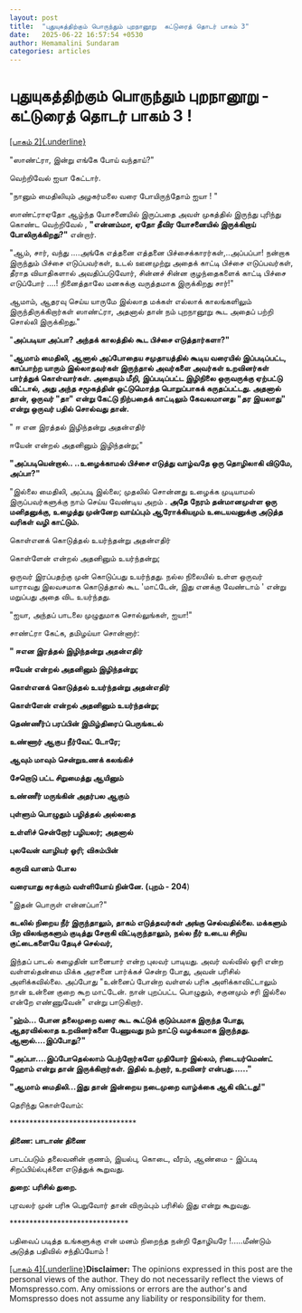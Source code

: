 ```yaml
---
layout: post
title:  "புதுயுகத்திற்கும் பொருந்தும் புறநானூறு  கட்டுரைத் தொடர் பாகம் 3"
date:   2025-06-22 16:57:54 +0530
author: Hemamalini Sundaram
categories: articles
---
```


#  புதுயுகத்திற்கும் பொருந்தும் புறநானூறு - கட்டுரைத் தொடர் பாகம் 3 ! 

[[பாகம்
2]{.underline}](https://tamil.momspresso.com/parenting/aa71bb9e323d44a5b589be0617593389/article/putuyukttirrkum-poruntum-purrnaannnuurru-ktttturait-tottr-paakm-2-u230vwm8nbe5?utm_source=PCA_Whatsapp_Share&utm_medium=Share_Android)

\"ஸாண்ட்ரா, இன்று எங்கே போய் வந்தாய்?\"

வெற்றிவேல் ஐயா கேட்டார்.

\"நானும் மைதிலியும் அழகர்மலை வரை போயிருந்தோம் ஐயா ! "

ஸாண்ட்ராஏதோ ஆழ்ந்த யோசனையில் இருப்பதை அவள் முகத்தில் இருந்து புரிந்து கொண்ட வெற்றிவேல்
, **\"என்னம்மா, ஏதோ தீவிர யோசனையில் இருக்கிறாய் போலிருக்கிறது?\"** என்றார்.

\"ஆம், சார், வந்து \....அங்கே எத்தனை எத்தனை பிச்சைக்காரர்கள்,..அப்பப்பா! நன்றாக
இருந்தும் பிச்சை எடுப்பவர்கள், உடல் ஊனமுற்று அதைக் காட்டி பிச்சை எடுப்பவர்கள், தீராத
வியாதிகளால் அவதிப்படுவோர், சின்னச் சின்ன குழந்தைகளைக் காட்டி பிச்சை எடுப்போர் ....!
நினைத்தாலே மனசுக்கு வருத்தமாக இருக்கிறது சார்!\"

ஆமாம், ஆதரவு செய்ய யாருமே இல்லாத மக்கள் எல்லாக் காலங்களிலும் இருந்திருக்கிறார்கள்
ஸாண்ட்ரா, அதனால் தான் நம் புறநானூறு கூட அதைப் பற்றி சொல்லி இருக்கிறது.\"

\"**அப்படியா அப்பா? அந்தக் காலத்தில் கூட பிச்சை எடுத்தார்களா?\"**

\"**ஆமாம் மைதிலி, ஆனால் அப்போதைய சமுதாயத்தில் கூடிய வரையில் இப்படிப்பட்ட, காப்பாற்ற
யாரும் இல்லாதவர்கள் இருந்தால் அவர்களை அவர்கள் உறவினர்கள் பார்த்துக் கொள்வார்கள். அதையும்
மீறி, இப்படிப்பட்ட இழிநிலை ஒருவருக்கு ஏற்பட்டு விட்டால், அது அந்த சமூகத்தின்
ஒட்டுமொத்த பொறுப்பாகக் கருதப்பட்டது. அதனால் தான், ஒருவர் \"தா\" என்று கேட்டு
நிற்பதைக் காட்டிலும் கேவலமானது \"தர இயலாது\" என்று ஒருவர் பதில் சொல்வது தான்.**

" ஈ என இரத்தல் இழிந்தன்று அதன்எதிர்

ஈயேன் என்றல் அதனினும் இழிந்தன்று;"

**\"அப்படியென்றால்.. ..உழைக்காமல் பிச்சை எடுத்து வாழ்வதே ஒரு தொழிலாகி விடுமே,
அப்பா?\"**

\"இல்லை மைதிலி, அப்படி இல்லை; முதலில் சொன்னது உழைக்க முடியாமல் இருப்பவர்களுக்கு
நாம் செய்ய வேண்டிய அறம் . **அதே நேரம் தன்மானமுள்ள ஒரு மனிதனுக்கு, உழைத்து முன்னேற
வாய்ப்பும் ஆரோக்கியமும் உடையவனுக்கு அடுத்த வரிகள் வழி காட்டும்.**

கொள்எனக் கொடுத்தல் உயர்ந்தன்று அதன்எதிர்

கொள்ளேன் என்றல் அதனினும் உயர்ந்தன்று;

ஒருவர் இரப்பதற்கு முன் கொடுப்பது உயர்ந்தது. நல்ல நிலையில் உள்ள ஒருவர் யாராவது
இலவசமாக கொடுத்தால் கூட \'மாட்டேன், இது எனக்கு வேண்டாம் \' என்று மறுப்பது அதை விட
உயர்ந்தது.

\"ஐயா, அந்தப் பாடலை முழுதுமாக சொல்லுங்கள், ஐயா!\"

சாண்ட்ரா கேட்க, தமிழய்யா சொன்னார்:

**" ஈஎன இரத்தல் இழிந்தன்று அதன்எதிர்**

**ஈயேன் என்றல் அதனினும் இழிந்தன்று;**

**கொள்எனக் கொடுத்தல் உயர்ந்தன்று அதன்எதிர்**

**கொள்ளேன் என்றல் அதனினும் உயர்ந்தன்று;**

**தெண்ணீர்ப் பரப்பின் இமிழ்திரைப் பெருங்கடல்**

**உண்ணார் ஆகுப நீர்வேட் டோரே;**

**ஆவும் மாவும் சென்றுஉணக் கலங்கிச்**

**சேறொடு பட்ட சிறுமைத்து ஆயினும்**

**உண்ணீர் மருங்கின் அதர்பல ஆகும்**

**புள்ளும் பொழுதும் பழித்தல் அல்லதை**

**உள்ளிச் சென்றோர் பழியலர்; அதனால்**

**புலவேன் வாழியர் ஓரி; விசும்பின்**

**கருவி வானம் போல**

**வரையாது சுரக்கும் வள்ளியோய் நின்னே. (புறம் - 204**)

\"இதன் பொருள் என்னப்பா?\"

**கடலில் நிறைய நீர் இருந்தாலும், தாகம் எடுத்தவர்கள் அங்கு செல்வதில்லை. மக்களும் பிற
விலங்குகளும் குடித்து சேறாகி விட்டிருந்தாலும், நல்ல நீர் உடைய சிறிய குட்டைகளையே
தேடிச் செல்வர்,**

இந்தப் பாடல் கழைதின் யானையார் என்ற புலவர் பாடியது. அவர் வல்வில் ஓரி என்ற வள்ளல்தன்மை
மிக்க அரசனை பார்க்கச் சென்ற போது, அவன் பரிசில் அளிக்கவில்லை. அப்போது \"உன்னைப் போன்ற
வள்ளல் பரிசு அளிக்காவிட்டாலும் நான் உன்னை குறை கூற மாட்டேன். நான் புறப்பட்ட பொழுதும்,
சகுனமும் சரி இல்லை என்றே எண்ணுவேன்\" என்று பாடுகிறார்.

\"**ஹ்ம்\... போன தலைமுறை வரை கூட கூட்டுக் குடும்பமாக இருந்த போது, ஆதரவில்லாத
உறவினர்களை பேணுவது நம் நாட்டு வழக்கமாக இருந்தது. ஆனால்\....இப்போது?\"**

**\"அப்பா\....இப்போதெல்லாம் பெற்றோர்களே முதியோர் இல்லம், ரிடையர்மெண்ட் ஹோம் என்று தான்
இருக்கிறார்கள். இதில் உற்றார், உறவினர் என்பது\...\...\"**

**\"ஆமாம் மைதிலி\...இது தான் இன்றைய நடைமுறை வாழ்க்கை ஆகி விட்டது!\"**

தெரிந்து கொள்வோம்:

\*\*\*\*\*\*\*\*\*\*\*\*\*\*\*\*\*\*\*\*\*\*\*\*\*\*\*\*\*\*\*\*

**திணை: பாடாண் திணை**

பாடப்படும் தலைவனின் குணம், இயல்பு, கொடை, வீரம், ஆண்மை - இப்படி சிறப்பிய்ல்புக்ளை
எடுத்துக் கூறுவது.

**துறை: பரிசில் துறை.**

புரவலர் முன் பரிசு பெறுவோர் தான் விரும்பும் பரிசில் இது என்று கூறுவது.

\*\*\*\*\*\*\*\*\*\*\*\*\*\*\*\*\*\*\*\*\*\*\*\*\*\*\*\*\*\*

பதிவைப் படித்த உங்களுக்கு என் மனம் நிறைந்த நன்றி தோழியரே !\.....மீண்டும் அடுத்த
பதிவில் சந்திப்யோம் !

[[பாகம்
4]{.underline}](https://tamil.momspresso.com/parenting/aa71bb9e323d44a5b589be0617593389/article/putuyukttirrkum-poruntum-purrnaannnuurru-paakm-4-xkeyqzapze19?utm_source=AD_Whatsapp_Share&utm_medium=Share_Android)**Disclaimer:**
The opinions expressed in this post are the personal views of the
author. They do not necessarily reflect the views of Momspresso.com. Any
omissions or errors are the author\'s and Momspresso does not assume any
liability or responsibility for them.
